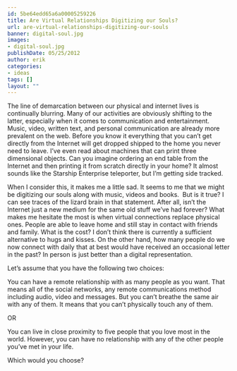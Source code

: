 ```yaml
---
id: 5be64edd65a6a00005259226
title: Are Virtual Relationships Digitizing our Souls?
url: are-virtual-relationships-digitizing-our-souls
banner: digital-soul.jpg
images:
- digital-soul.jpg
publishDate: 05/25/2012
author: erik
categories:
- ideas
tags: []
layout: ""
---
```

The line of demarcation between our physical and internet lives is continually blurring. Many of our activities are obviously shifting to the latter, especially when it comes to communication and entertainment. Music, video, written text, and personal communication are already more prevalent on the web. Before you know it everything that you can’t get directly from the Internet will get dropped shipped to the home you never need to leave. I’ve even read about machines that can print three dimensional objects. Can you imagine ordering an end table from the Internet and then printing it from scratch directly in your home? It almost sounds like the Starship Enterprise teleporter, but I’m getting side tracked.
  
When I consider this, it makes me a little sad. It seems to me that we might be digitizing our souls along with music, videos and books.  But is it true? I can see traces of the lizard brain in that statement. After all, isn’t the Internet just a new medium for the same old stuff we’ve had forever? What makes me hesitate the most is when virtual connections replace physical ones. People are able to leave home and still stay in contact with friends and family. What is the cost? I don’t think there is currently a sufficient alternative to hugs and kisses. On the other hand, how many people do we now connect with daily that at best would have received an occasional letter in the past? In person is just better than a digital representation.

Let’s assume that you have the following two choices:

You can have a remote relationship with as many people as you want. That means all of the social networks, any remote communications method including audio, video and messages. But you can’t breathe the same air with any of them. It means that you can’t physically touch any of them.

OR

You can live in close proximity to five people that you love most in the world. However, you can have no relationship with any of the other people you’ve met in your life.

Which would you choose?